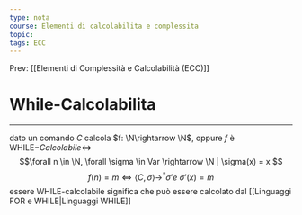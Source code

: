 ```yaml
---
type: nota
course: Elementi di calcolabilita e complessita
topic: 
tags: ECC
---
```


Prev: [[Elementi di Complessità e Calcolabilità (ECC)]]

# While-Calcolabilita
---

dato un comando $C$ calcola $f: \N\rightarrow \N$, oppure $f$ è WHILE$-Calcolabile \iff$ 
$$\forall n \in \N, \forall \sigma \in Var \rightarrow \N | \sigma(x) = x $$
$$f(n)=m \iff \langle C,\sigma\rangle \rightarrow^*\sigma’ e \ \sigma’(x)=m  $$ essere WHILE-calcolabile significa che può essere calcolato dal [[Linguaggi FOR e WHILE|Linguaggi WHILE]]
